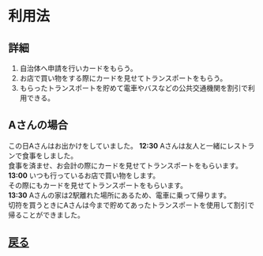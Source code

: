 # 利用法

## 詳細
1. 自治体へ申請を行いカードをもらう。
1. お店で買い物をする際にカードを見せてトランスポートをもらう。
1. もらったトランスポートを貯めて電車やバスなどの公共交通機関を割引で利用できる。

## Aさんの場合
この日Aさんはお出かけをしていました。
**12:30** Aさんは友人と一緒にレストランで食事をしました。<br>
食事を済ませ、お会計の際にカードを見せてトランスポートをもらいます。<br>
**13:00** いつも行っているお店で買い物をします。<br>
その際にもカードを見せてトランスポートをもらいます。<br>
**13:30** Aさんの家は2駅離れた場所にあるため、電車に乗って帰ります。<br>
切符を買うときにAさんは今まで貯めてあったトランスポートを使用して割引で帰ることができました。<br>


## [戻る](https://enpitt192019.github.io/transport-hp/)
